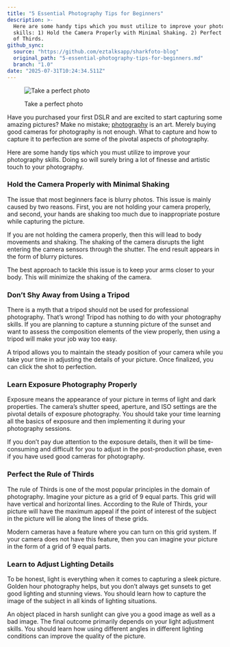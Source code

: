 ```yaml
---
title: "5 Essential Photography Tips for Beginners"
description: >-
  Here are some handy tips which you must utilize to improve your photography
  skills: 1) Hold the Camera Properly with Minimal Shaking. 2) Perfect the Rule
  of Thirds.
github_sync:
  source: "https://github.com/eztalksapp/sharkfoto-blog"
  original_path: "5-essential-photography-tips-for-beginners.md"
  branch: "1.0"
date: "2025-07-31T10:24:34.511Z"
---
```


<figure><img src="https://images.unsplash.com/photo-1589198381011-10cd85761593?crop=entropy&#x26;cs=tinysrgb&#x26;fm=jpg&#x26;ixid=MnwxOTcwMjR8MHwxfHNlYXJjaHw1fHx0YWtlJTIwcGhvdG98ZW58MHx8fHwxNjczNjg0NDg4&#x26;ixlib=rb-4.0.3&#x26;q=80" alt="Take a perfect photo"><figcaption><p>Take a perfect photo</p></figcaption></figure>

Have you purchased your first DSLR and are excited to start capturing some amazing pictures? Make no mistake; [photography](https://creati.ai/ai-tools/categories/ai-photography/) is an art. Merely buying good cameras for photography is not enough. What to capture and how to capture it to perfection are some of the pivotal aspects of photography.

Here are some handy tips which you must utilize to improve your photography skills. Doing so will surely bring a lot of finesse and artistic touch to your photography.

### Hold the Camera Properly with Minimal Shaking

The issue that most beginners face is blurry photos. This issue is mainly caused by two reasons. First, you are not holding your camera properly, and second, your hands are shaking too much due to inappropriate posture while capturing the picture.

If you are not holding the camera properly, then this will lead to body movements and shaking. The shaking of the camera disrupts the light entering the camera sensors through the shutter. The end result appears in the form of blurry pictures.

The best approach to tackle this issue is to keep your arms closer to your body. This will minimize the shaking of the camera.

### Don’t Shy Away from Using a Tripod

There is a myth that a tripod should not be used for professional photography. That’s wrong! Tripod has nothing to do with your photography skills. If you are planning to capture a stunning picture of the sunset and want to assess the composition elements of the view properly, then using a tripod will make your job way too easy.

A tripod allows you to maintain the steady position of your camera while you take your time in adjusting the details of your picture. Once finalized, you can click the shot to perfection.

### Learn Exposure Photography Properly &#x20;

Exposure means the appearance of your picture in terms of light and dark properties. The camera’s shutter speed, aperture, and ISO settings are the pivotal details of exposure photography. You should take your time learning all the basics of exposure and then implementing it during your photography sessions.

If you don’t pay due attention to the exposure details, then it will be time-consuming and difficult for you to adjust in the post-production phase, even if you have used good cameras for photography.

### Perfect the Rule of Thirds

The rule of Thirds is one of the most popular principles in the domain of photography. Imagine your picture as a grid of 9 equal parts. This grid will have vertical and horizontal lines. According to the Rule of Thirds, your picture will have the maximum appeal if the point of interest of the subject in the picture will lie along the lines of these grids.

Modern cameras have a feature where you can turn on this grid system. If your camera does not have this feature, then you can imagine your picture in the form of a grid of 9 equal parts.

### Learn to Adjust Lighting Details

To be honest, light is everything when it comes to capturing a sleek picture. Golden hour photography helps, but you don’t always get sunsets to get good lighting and stunning views. You should learn how to capture the image of the subject in all kinds of lighting situations.

An object placed in harsh sunlight can give you a good image as well as a bad image. The final outcome primarily depends on your light adjustment skills. You should learn how using different angles in different lighting conditions can improve the quality of the picture.
